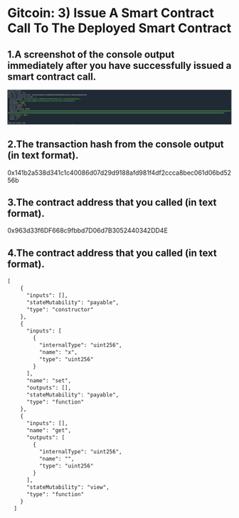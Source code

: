 # Gitcoin: 3) Issue A Smart Contract Call To The Deployed Smart Contract

## 1.A screenshot of the console output immediately after you have successfully issued a smart contract call.

![1.png](1.png)

## 2.The transaction hash from the console output (in text format).

0x141b2a538d341c1c40086d07d29d9188afd981f4df2ccca8bec061d06bd5256b

## 3.The contract address that you called (in text format).

0x963d33f6DF668c9fbbd7D06d7B3052440342DD4E

## 4.The contract address that you called (in text format).

``` 
[
    {
      "inputs": [],
      "stateMutability": "payable",
      "type": "constructor"
    },
    {
      "inputs": [
        {
          "internalType": "uint256",
          "name": "x",
          "type": "uint256"
        }
      ],
      "name": "set",
      "outputs": [],
      "stateMutability": "payable",
      "type": "function"
    },
    {
      "inputs": [],
      "name": "get",
      "outputs": [
        {
          "internalType": "uint256",
          "name": "",
          "type": "uint256"
        }
      ],
      "stateMutability": "view",
      "type": "function"
    }
  ]
  ```
